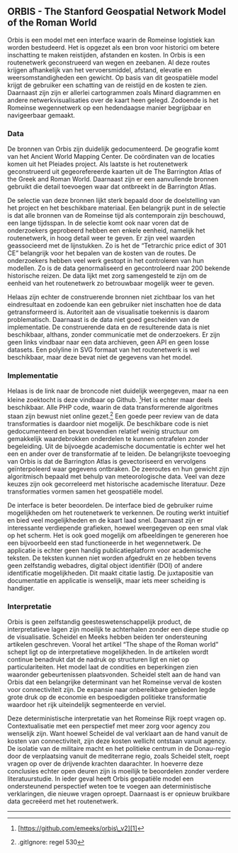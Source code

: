 ## ORBIS - The Stanford Geospatial Network Model of the Roman World

Orbis is een model met een interface waarin de Romeinse logistiek kan worden bestudeerd. Het is opgezet als een bron voor historici om betere inschatting te maken reistijden, afstanden en kosten. In Orbis is een routenetwerk geconstrueerd van wegen en zeebanen. Al deze routes krijgen afhankelijk van het vervoersmiddel, afstand, elevatie en weersomstandigheden een gewicht. Op basis van dit geospatiële model krijgt de gebruiker een schatting van de reistijd en de kosten te zien. Daarnaast zijn zijn er allerlei cartogrammen zoals Minard diagrammen en andere netwerkvisualisaties over de kaart heen gelegd. Zodoende is het Romeinse wegennetwerk op een hedendaagse manier begrijpbaar en navigeerbaar gemaakt. 

### Data

De bronnen van Orbis zijn duidelijk gedocumenteerd. De geografie komt van het Ancient World Mapping Center. De coördinaten van de locaties komen uit het Pleiades project. Als laatste is het routenetwerk geconstrueerd uit gegeorefereerde kaarten uit de The Barrington Atlas of the Greek and Roman World. Daarnaast zijn er een aanvullende bronnen gebruikt die detail toevoegen waar dat ontbreekt in de Barrington Atlas. 

De selectie van deze bronnen lijkt sterk bepaald door de doelstelling van het project en het beschikbare materiaal. Een belangrijk punt in de selectie is dat alle bronnen van de Romeinse tijd als contemporain zijn beschouwd, een lange tijdsspan. In de selectie komt ook naar voren dat de onderzoekers geprobeerd hebben een enkele eenheid, namelijk het routenetwerk, in hoog detail weer te geven. Er zijn veel waarden geassocieerd met de lijnstukken. Zo is het de “Tetrarchic price edict of 301 CE” belangrijk voor het bepalen van de kosten van de routes. De onderzoekers hebben veel werk gestopt in het controleren van hun modellen. Zo is de data genormaliseerd en gecontroleerd naar 200 bekende historische reizen. De data lijkt met zorg samengesteld te zijn om de eenheid van het routenetwerk zo betrouwbaar mogelijk weer te geven. 

Helaas zijn echter de construerende bronnen niet zichtbaar los van het eindresultaat en zodoende kan een gebruiker niet inschatten hoe de data getransformeerd is. Autoriteit aan de visualisatie toekennis is daarom problematisch. Daarnaast is de data niet goed gescheiden van de implementatie. De construerende data en de resulterende data is niet beschikbaar, althans, zonder communicatie met de onderzoekers. Er zijn geen links vindbaar naar een data archieven, geen API en geen losse datasets. Een polyline in SVG formaat van het routenetwerk is wel beschikbaar, maar deze bevat niet de gegevens van het model. 

### Implementatie

Helaas is de link naar de broncode niet duidelijk weergegeven, maar na een kleine zoektocht is deze vindbaar op Github. [^1]Het is echter maar deels beschikbaar. Alle PHP code, waarin de data transformerende algoritmes staan zijn bewust niet online gezet.[^2] Een goede peer review van de data transformaties is daardoor niet mogelijk. De beschikbare code is niet gedocumenteerd en bevat bovendien relatief weinig structuur om gemakkelijk waardebrokken onderdelen te kunnen ontrafelen zonder begeleiding. Uit de bijvoegde academische documentatie is echter wel het een en ander over de transformatie af te leiden. De belangrijkste toevoeging van Orbis is dat de Barrington Atlas is gevectoriseerd en vervolgens geïnterpoleerd waar gegevens ontbraken. De zeeroutes en hun gewicht zijn algoritmisch bepaald met behulp van meteorologische data. Veel van deze keuzes zijn ook gecorreleerd met historische academische literatuur. Deze transformaties vormen samen het geospatiële model. 

De interface is beter beoordelen. De interface bied de gebruiker ruime mogelijkheden om het routenetwerk te verkennen. De routing werkt intuïtief en bied veel mogelijkheden en de kaart laad snel. Daarnaast zijn er interessante verdiepende grafieken, hoewel weergegeven op een smal vlak op het scherm. Het is ook goed mogelijk om afbeeldingen te genereren hoe een bijvoorbeeld een stad functioneerde in het wegennetwerk. De applicatie is echter geen handig publicatieplatform voor academische teksten. De teksten kunnen niet worden afgedrukt en ze hebben tevens geen zelfstandig webadres, digital object identifiër (DOI) of andere identificatie mogelijkheden. Dit maakt citatie lastig. De juxtapositie van documentatie en applicatie is wenselijk, maar iets meer scheiding is handiger.

### Interpretatie

Orbis is geen zelfstandig geesteswetenschappelijk product, de interpretatieve lagen zijn moeilijk te achterhalen zonder een diepe studie op de visualisatie. Scheidel en Meeks hebben beiden  ter ondersteuning artikelen geschreven. Vooral het artikel “The shape of the Roman world” schept ligt op de interpretatieve mogelijkheden. In de artikelen wordt continue benadrukt dat de nadruk op structuren ligt en niet op particulariteiten. Het model laat de condities en beperkingen zien waaronder gebeurtenissen plaatsvonden. Scheidel stelt aan de hand van Orbis dat een belangrijke determinant van het Romeinse verval de kosten voor connectiviteit zijn. De expansie naar onbereikbare gebieden legde grote druk op de economie en bespoedigden politieke transformatie waardoor het rijk uiteindelijk segmenteerde en verviel.

Deze deterministische interpretatie van het Romeinse Rijk roept vragen op. Contextualisatie met een perspectief met meer zorg voor agency zou wenselijk zijn. Want hoewel Scheidel de val verklaart aan de hand vanuit de kosten van connectiviteit, zijn deze kosten wellicht ontstaan vanuit agency. De isolatie van de militaire macht en het politieke centrum in de Donau-regio door de verplaatsing vanuit de mediterrane regio, zoals Scheidel stelt, roept vragen op over de drijvende krachten daarachter. In hoeverre deze conclusies echter open deuren zijn is moeilijk te beoordelen zonder verdere literatuurstudie. In ieder geval heeft Orbis geopatiële model een ondersteunend perspectief weten toe te voegen aan deterministische verklaringen, die nieuwe vragen oproept. Daarnaast is er opnieuw bruikbare data gecreëerd met het routenetwerk. 

---- 

[^1]:	[https://github.com/emeeks/orbis\_v2][1]

[^2]:	.gitIgnore: regel 530

[1]:	https://github.com/emeeks/orbis_v2